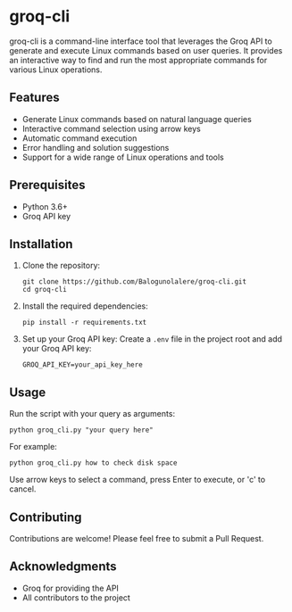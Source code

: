 # groq-cli

groq-cli is a command-line interface tool that leverages the Groq API to generate and execute Linux commands based on user queries. It provides an interactive way to find and run the most appropriate commands for various Linux operations.

## Features

- Generate Linux commands based on natural language queries
- Interactive command selection using arrow keys
- Automatic command execution
- Error handling and solution suggestions
- Support for a wide range of Linux operations and tools

## Prerequisites

- Python 3.6+
- Groq API key

## Installation

1. Clone the repository:
   ```
   git clone https://github.com/Balogunolalere/groq-cli.git
   cd groq-cli
   ```

2. Install the required dependencies:
   ```
   pip install -r requirements.txt
   ```

3. Set up your Groq API key:
   Create a `.env` file in the project root and add your Groq API key:
   ```
   GROQ_API_KEY=your_api_key_here
   ```

## Usage

Run the script with your query as arguments:

```
python groq_cli.py "your query here"
```

For example:
```
python groq_cli.py how to check disk space
```

Use arrow keys to select a command, press Enter to execute, or 'c' to cancel.

## Contributing

Contributions are welcome! Please feel free to submit a Pull Request.


## Acknowledgments

- Groq for providing the API
- All contributors to the project